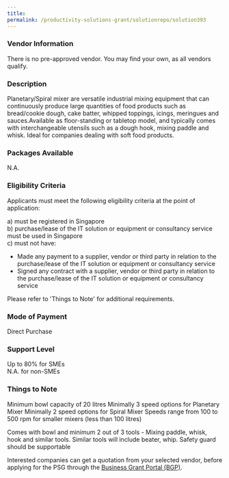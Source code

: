 ```yaml
---
title: 
permalink: /productivity-solutions-grant/solutionrepo/solution393
---
```


### Vendor Information
There is no pre-approved vendor. You may find your own, as all vendors qualify.

### Description

Planetary/Spiral mixer are versatile industrial mixing equipment that  can continuously produce large quantities of food products such as bread/cookie dough, cake batter, whipped toppings, icings, meringues and sauces.Available as floor-standing or tabletop model, and typically comes with interchangeable utensils such as a dough hook, mixing paddle and whisk. Ideal for companies dealing with soft food products.

### Packages Available

N.A.

### Eligibility Criteria

Applicants must meet the following eligibility criteria at the point of application:

a) must be registered in Singapore <br>
b) purchase/lease of the IT solution or equipment or consultancy service must be used in Singapore <br>
c) must not have:
- Made any payment to a supplier, vendor or third party in relation to the purchase/lease of the IT solution or equipment or consultancy service
- Signed any contract with a supplier, vendor or third party in relation to the purchase/lease of the IT solution or equipment or consultancy service

Please refer to 'Things to Note' for additional requirements.

### Mode of Payment
Direct Purchase

### Support Level
Up to 80% for SMEs <br>
N.A. for non-SMEs

### Things to Note
Minimum bowl capacity of 20 litres
Minimally 3 speed options for Planetary Mixer
Minimally 2 speed options for Spiral Mixer
Speeds range from 100 to 500 rpm for smaller mixers (less than 100 litres)

Comes with bowl and minimum 2 out of 3 tools - Mixing paddle, whisk, hook and similar tools. Similar tools will include beater, whip. Safety guard should be supportable

Interested companies can get a quotation from your selected vendor, before applying for the PSG through the <a target='_blank' href='https://www.businessgrants.gov.sg/'>Business Grant Portal (BGP)</a>.
